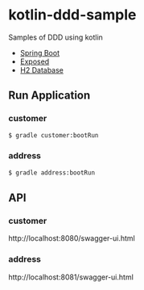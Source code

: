 # kotlin-ddd-sample

Samples of DDD using kotlin

- [Spring Boot](https://github.com/spring-projects/spring-boot)
- [Exposed](https://github.com/JetBrains/Exposed)
- [H2 Database](https://github.com/h2database/h2database)

## Run Application

### customer
``` bash
$ gradle customer:bootRun
```

### address
``` bash
$ gradle address:bootRun
```


## API

### customer
http://localhost:8080/swagger-ui.html

### address
http://localhost:8081/swagger-ui.html
